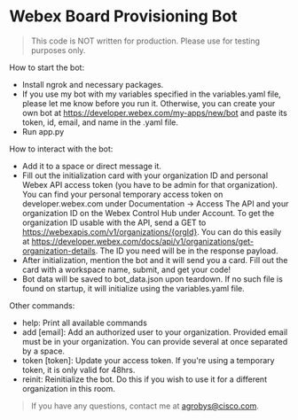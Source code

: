 # Webex Board Provisioning Bot

>This code is NOT written for production. Please use for testing purposes only.

How to start the bot:

- Install ngrok and necessary packages.
- If you use my bot with my variables specified in the variables.yaml file, please let me know before you run it. Otherwise, you can create your own bot at https://developer.webex.com/my-apps/new/bot and paste its token, id, email, and name in the .yaml file.
- Run app.py

How to interact with the bot:

- Add it to a space or direct message it.
- Fill out the initialization card with your organization ID and personal Webex API access token (you have to be admin for that organization). You can find your personal temporary access token on developer.webex.com under Documentation -> Access The API and your organization ID on the Webex Control Hub under Account. To get the organization ID usable with the API, send a GET to https://webexapis.com/v1/organizations/{orgId}. You can do this easily at https://developer.webex.com/docs/api/v1/organizations/get-organization-details. The ID you need will be in the response payload.
- After initialization, mention the bot and it will send you a card.
Fill out the card with a workspace name, submit, and get your code!
- Bot data will be saved to bot_data.json upon teardown. If no such file is found on startup, it will initialize using the variables.yaml file.

Other commands:

- help: Print all available commands
- add [email]: Add an authorized user to your organization. Provided email must be in your organization. You can provide several at once separated by a space.
- token [token]: Update your access token. If you're using a temporary token, it is only valid for 48hrs.
- reinit: Reinitialize the bot. Do this if you wish to use it for a different organization in this room.

>If you have any questions, contact me at agrobys@cisco.com. 